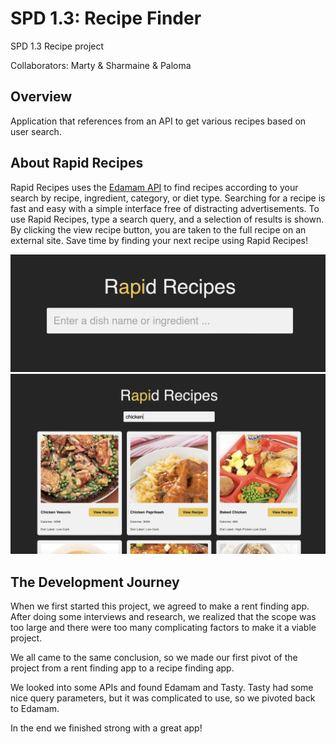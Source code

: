 # SPD 1.3: Recipe Finder

SPD 1.3 Recipe project

Collaborators: Marty & Sharmaine & Paloma

## Overview
Application that references from an API to get various recipes based on user search.

## About Rapid Recipes

Rapid Recipes uses the [Edamam API](https://developer.edamam.com/edamam-docs-recipe-api) to find recipes according to your search by recipe, ingredient, category, or diet type.
Searching for a recipe is fast and easy with a simple interface free of distracting advertisements.
To use Rapid Recipes, type a search query, and a selection of results is shown. By clicking the view recipe button, you are taken to the full recipe on an external site.
Save time by finding your next recipe using Rapid Recipes!

![search page](images/search-page.png)
![result page](images/result-page.png)

## The Development Journey

When we first started this project, we agreed to make a rent finding app.  After doing some interviews and research, we realized that the scope was too large and there were too many complicating factors to make it a viable project.  

We all came to the same conclusion, so we made our first pivot of the project from a rent finding app to a recipe finding app.  

We looked into some APIs and found Edamam and Tasty.  Tasty had some nice query parameters, but it was complicated to use, so we pivoted back to Edamam.  

In the end we finished strong with a great app!